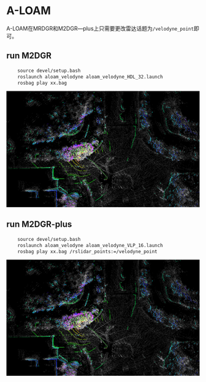 # A-LOAM

A-LOAM在MRDGR和M2DGR—plus上只需要更改雷达话题为`/velodyne_point`即可。  

## run M2DGR
```
    source devel/setup.bash
    roslaunch aloam_velodyne aloam_velodyne_HDL_32.launch
    rosbag play xx.bag 
```
![aloam_tree3](https://github.com/sjtuyinjie/M2DGR-Benchmark/blob/main/A_LOAM_M2DGRP/image/2024-10-09%2021-06-38%20%E7%9A%84%E5%B1%8F%E5%B9%95%E6%88%AA%E5%9B%BE.png)

## run M2DGR-plus
```
    source devel/setup.bash
    roslaunch aloam_velodyne aloam_velodyne_VLP_16.launch
    rosbag play xx.bag /rslidar_points:=/velodyne_point
```
![aloam_tree3](https://github.com/sjtuyinjie/M2DGR-Benchmark/blob/main/A_LOAM_M2DGRP/image/2024-10-09%2021-06-38%20%E7%9A%84%E5%B1%8F%E5%B9%95%E6%88%AA%E5%9B%BE.png)

